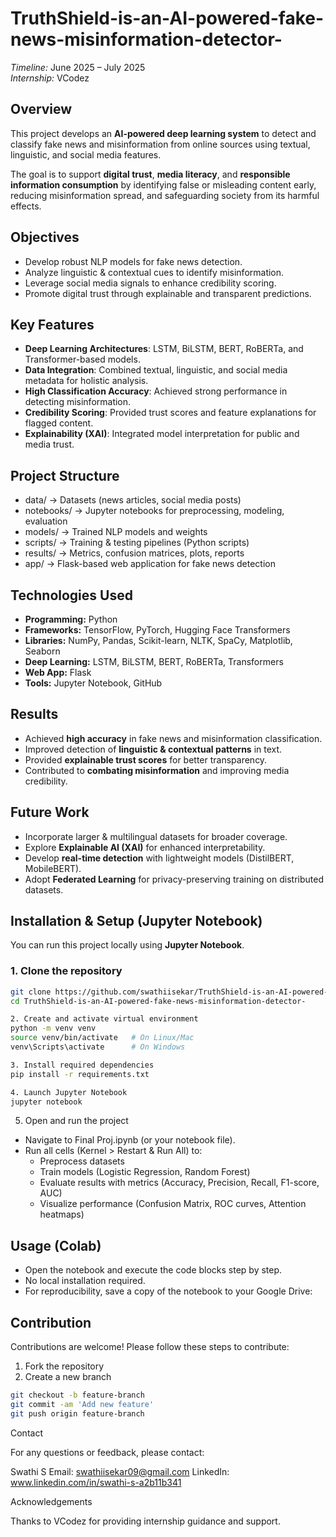 # TruthShield-is-an-AI-powered-fake-news-misinformation-detector- 
*Timeline:* June 2025 – July 2025  
*Internship:* VCodez  

## Overview  
This project develops an **AI-powered deep learning system** to detect and classify fake news and misinformation from online sources using textual, linguistic, and social media features.  

The goal is to support **digital trust**, **media literacy**, and **responsible information consumption** by identifying false or misleading content early, reducing misinformation spread, and safeguarding society from its harmful effects.  

## Objectives  
- Develop robust NLP models for fake news detection.  
- Analyze linguistic & contextual cues to identify misinformation.  
- Leverage social media signals to enhance credibility scoring.  
- Promote digital trust through explainable and transparent predictions.  

## Key Features  
- **Deep Learning Architectures**: LSTM, BiLSTM, BERT, RoBERTa, and Transformer-based models.  
- **Data Integration**: Combined textual, linguistic, and social media metadata for holistic analysis.  
- **High Classification Accuracy**: Achieved strong performance in detecting misinformation.  
- **Credibility Scoring**: Provided trust scores and feature explanations for flagged content.  
- **Explainability (XAI)**: Integrated model interpretation for public and media trust.  

## Project Structure  
- data/ → Datasets (news articles, social media posts)
- notebooks/ → Jupyter notebooks for preprocessing, modeling, evaluation
- models/ → Trained NLP models and weights
- scripts/ → Training & testing pipelines (Python scripts)
- results/ → Metrics, confusion matrices, plots, reports
- app/ → Flask-based web application for fake news detection


## Technologies Used  
- **Programming:** Python  
- **Frameworks:** TensorFlow, PyTorch, Hugging Face Transformers  
- **Libraries:** NumPy, Pandas, Scikit-learn, NLTK, SpaCy, Matplotlib, Seaborn  
- **Deep Learning:** LSTM, BiLSTM, BERT, RoBERTa, Transformers  
- **Web App:** Flask  
- **Tools:** Jupyter Notebook, GitHub  

## Results  
- Achieved **high accuracy** in fake news and misinformation classification.  
- Improved detection of **linguistic & contextual patterns** in text.  
- Provided **explainable trust scores** for better transparency.  
- Contributed to **combating misinformation** and improving media credibility.  

## Future Work  
- Incorporate larger & multilingual datasets for broader coverage.  
- Explore **Explainable AI (XAI)** for enhanced interpretability.  
- Develop **real-time detection** with lightweight models (DistilBERT, MobileBERT).  
- Adopt **Federated Learning** for privacy-preserving training on distributed datasets.  


## Installation & Setup (Jupyter Notebook)

You can run this project locally using **Jupyter Notebook**.

### 1. Clone the repository
```bash
git clone https://github.com/swathiisekar/TruthShield-is-an-AI-powered-fake-news-misinformation-detector-.git
cd TruthShield-is-an-AI-powered-fake-news-misinformation-detector-

2. Create and activate virtual environment
python -m venv venv
source venv/bin/activate   # On Linux/Mac
venv\Scripts\activate      # On Windows

3. Install required dependencies
pip install -r requirements.txt

4. Launch Jupyter Notebook
jupyter notebook
```
5. Open and run the project

- Navigate to Final Proj.ipynb (or your notebook file).
- Run all cells (Kernel > Restart & Run All) to:
  - Preprocess datasets
  - Train models (Logistic Regression, Random Forest)
  - Evaluate results with metrics (Accuracy, Precision, Recall, F1-score, AUC)
  - Visualize performance (Confusion Matrix, ROC curves, Attention heatmaps)


## Usage (Colab)  
- Open the notebook and execute the code blocks step by step.  
- No local installation required.  
- For reproducibility, save a copy of the notebook to your Google Drive:  


## Contribution  
Contributions are welcome! Please follow these steps to contribute:  

1. Fork the repository  
2. Create a new branch  
 ```bash
 git checkout -b feature-branch
 git commit -am 'Add new feature'
 git push origin feature-branch
```
Contact

For any questions or feedback, please contact:

Swathi S
Email: swathiisekar09@gmail.com
LinkedIn: www.linkedin.com/in/swathi-s-a2b11b341


Acknowledgements

Thanks to VCodez for providing internship guidance and support.

